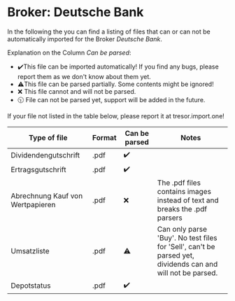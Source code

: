 # Broker: Deutsche Bank

In the following the you can find a listing of files that can or can not be automatically imported for the Broker
_Deutsche Bank_.

Explanation on the Column _Can be parsed_:

- ✔️This file can be imported automatically! If you find any bugs, please report them as we don't know about them yet.
- ⚠️This file can be parsed partially. Some contents might be ignored!
- ❌ This file cannot and will not be parsed.
- 🕥 File can not be parsed yet, support will be added in the future.

If your file not listed in the table below, please report it at tresor.import.one!

| Type of file                     | Format | Can be parsed |  Notes                                                               |
| -------------------------------- | ------ | ------------- | -------------------------------------------------------------------------- |
| Dividendengutschrift             | .pdf   | ✔️            |                                                                            |
| Ertragsgutschrift                | .pdf   | ✔️            |                                                                            |
| Abrechnung Kauf von Wertpapieren | .pdf   | ❌            | The .pdf files contains images instead of text and breaks the .pdf parsers |
| Umsatzliste | .pdf   | ⚠️| Can only parse 'Buy'. No test files for 'Sell', can't be parsed yet, dividends can and will not be parsed.|
| Depotstatus | .pdf   | ✔️|  |
